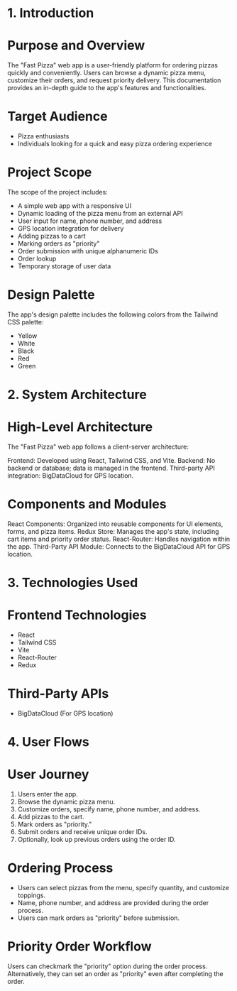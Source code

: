 # 1. Introduction

# Purpose and Overview
The "Fast Pizza" web app is a user-friendly platform for ordering pizzas quickly and conveniently. Users can browse a dynamic pizza menu, customize their orders, and request priority delivery. This documentation provides an in-depth guide to the app's features and functionalities.

# Target Audience
- Pizza enthusiasts
- Individuals looking for a quick and easy pizza ordering experience

# Project Scope
The scope of the project includes:

- A simple web app with a responsive UI
- Dynamic loading of the pizza menu from an external API
- User input for name, phone number, and address
- GPS location integration for delivery
- Adding pizzas to a cart
- Marking orders as "priority"
- Order submission with unique alphanumeric IDs
- Order lookup
- Temporary storage of user data

# Design Palette
The app's design palette includes the following colors from the Tailwind CSS palette:

- Yellow
- White
- Black
- Red
- Green


# 2. System Architecture
# High-Level Architecture
The "Fast Pizza" web app follows a client-server architecture:

Frontend: Developed using React, Tailwind CSS, and Vite.
Backend: No backend or database; data is managed in the frontend.
Third-party API integration: BigDataCloud for GPS location.

# Components and Modules
React Components: Organized into reusable components for UI elements, forms, and pizza items.
Redux Store: Manages the app's state, including cart items and priority order status.
React-Router: Handles navigation within the app.
Third-Party API Module: Connects to the BigDataCloud API for GPS location.

# 3. Technologies Used
# Frontend Technologies
- React
- Tailwind CSS
- Vite
- React-Router
- Redux

# Third-Party APIs
- BigDataCloud (For GPS location)

# 4. User Flows
# User Journey
1. Users enter the app.
2. Browse the dynamic pizza menu.
3. Customize orders, specify name, phone number, and address.
4. Add pizzas to the cart.
5. Mark orders as "priority."
6. Submit orders and receive unique order IDs.
7. Optionally, look up previous orders using the order ID.

# Ordering Process
- Users can select pizzas from the menu, specify quantity, and customize toppings.
- Name, phone number, and address are provided during the order process.
- Users can mark orders as "priority" before submission.

# Priority Order Workflow
Users can checkmark the "priority" option during the order process.
Alternatively, they can set an order as "priority" even after completing the order.
